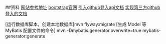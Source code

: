 ##资料
[网站参考地址](https://elasticsearch.cn/explore)
[bootstrap官网](https://v3.bootcss.com)
[引入github登入api文档](https://docs.github.com/en/github/setting-up-and-managing-your-github-user-account/managing-your-membership-in-organizations/requesting-organization-approval-for-oauth-apps)
[实现第三方github登入的文档](https://docs.github.com/en/developers/apps/building-oauth-apps/authorizing-oauth-apps)

[运行数据库脚本，创建本地数据库]mvn flyway:migrate
[生成 Model 等 MyBatis 配置文件的命令]
mvn -Dmybatis.generator.overwrite=true mybatis-generator:generate